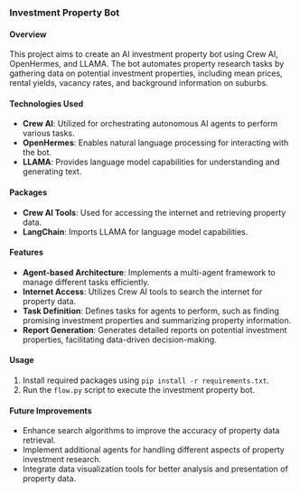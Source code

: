 ### Investment Property Bot

#### Overview
This project aims to create an AI investment property bot using Crew AI, OpenHermes, and LLAMA. The bot automates property research tasks by gathering data on potential investment properties, including mean prices, rental yields, vacancy rates, and background information on suburbs. 

#### Technologies Used
- **Crew AI**: Utilized for orchestrating autonomous AI agents to perform various tasks.
- **OpenHermes**: Enables natural language processing for interacting with the bot.
- **LLAMA**: Provides language model capabilities for understanding and generating text.

#### Packages
- **Crew AI Tools**: Used for accessing the internet and retrieving property data.
- **LangChain**: Imports LLAMA for language model capabilities.

#### Features
- **Agent-based Architecture**: Implements a multi-agent framework to manage different tasks efficiently.
- **Internet Access**: Utilizes Crew AI tools to search the internet for property data.
- **Task Definition**: Defines tasks for agents to perform, such as finding promising investment properties and summarizing property information.
- **Report Generation**: Generates detailed reports on potential investment properties, facilitating data-driven decision-making.

#### Usage
1. Install required packages using `pip install -r requirements.txt`.
2. Run the `flow.py` script to execute the investment property bot.

#### Future Improvements
- Enhance search algorithms to improve the accuracy of property data retrieval.
- Implement additional agents for handling different aspects of property investment research.
- Integrate data visualization tools for better analysis and presentation of property data.
